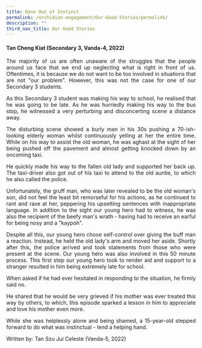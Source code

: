 ```yaml
---
title: Done Out of Instinct
permalink: /orchidian-engagement/Our-Good-Stories/permalink/
description: ""
third_nav_title: Our Good Stories
---
```

<h4>Tan Cheng Kiat (Secondary 3, Vanda-4, 2022)</h4>

<div align="justify">	
<p>The majority of us are often unaware of the struggles that the people around us face that we end up neglecting what is right in front of us. Oftentimes, it is because we do not want to be too involved in situations that are not "our problem". However, this was not the case for one of our Secondary 3 students.</p>
<p>As this Secondary 3 student was making his way to school, he realised that he was going to be late. As he was hurriedly making his way to the bus stop, he witnessed a very perturbing and disconcerting scene a distance away.
</p>
<p>The disturbing scene showed a burly man in his 30s pushing a 70-ish-looking elderly woman whilst continuously yelling at her the entire time. While on his way to assist the old woman, he was aghast at the sight of her being pushed off the pavement and almost getting knocked down by an oncoming taxi.
</p>
<p>He quickly made his way to the fallen old lady and supported her back up. The taxi-driver also got out of his taxi to attend to the old auntie, to which he also called the police.
</p>
<p>Unfortunately, the gruff man, who was later revealed to be the old woman's son, did not feel the least bit remorseful for his actions, as he continued to rant and rave at her, peppering his upsetting sentences with inappropriate language. In addition to the sight our young hero had to witness, he was also the recipient of the beefy man's wrath - having had to receive an earful for being nosy and a "kaypoh".
</p>
<p>Despite all this, our young hero chose self-control over giving the buff man a reaction. Instead, he held the old lady's arm and moved her aside. Shortly after this, the police arrived and took statements from those who were present at the scene. Our young hero was also involved in this 50 minute process. This first step our young hero took to render aid and support to a stranger resulted in him being extremely late for school.
</p>
<p>When asked if he had ever hesitated in responding to the situation, he firmly said no.</p>
<p>He shared that he would be very grieved if his mother was ever treated this way by others, to which, this episode sparked a lesson in him to appreciate and love his mother even more.
</p>
<p>While she was helplessly alone and being shamed, a 15-year-old stepped forward to do what was instinctual - lend a helping hand.
</p>

<p>Written by: Tan Szu Jui Celeste  (Vanda-5, 2022)</p>
<div>